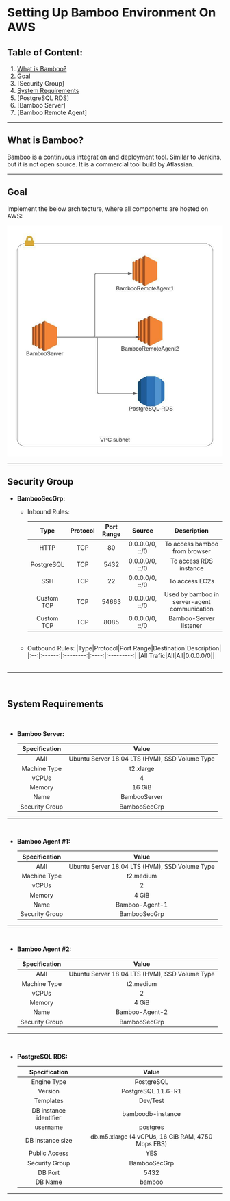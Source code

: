 # Setting Up Bamboo Environment On AWS

## Table of Content:
1. [What is Bamboo?](#what-is-bamboo?)
2. [Goal](#goal)
4. [Security Group]
3. [System Requirements](#system-requirements)
5. [PostgreSQL RDS]
6. [Bamboo Server]
7. [Bamboo Remote Agent]


<hr>

## What is Bamboo?

Bamboo is a continuous integration and deployment tool. Similar to Jenkins, but it is not open source. 
It is a commercial tool build by Atlassian.

<hr>

## Goal

Implement the below architecture, where all components are hosted on AWS:

![bamboo-architecture-on-aws](img/Bamboo.jpeg)

<hr>

## Security Group

- **BambooSecGrp:**

    - Inbound Rules:

        |Type|Protocol|Port Range|Source|Description|
        |:--:|:------:|:--------:|:----:|:---------:|
        |HTTP|TCP|80|0.0.0.0/0, ::/0|To access bamboo from browser|
        |PostgreSQL|TCP|5432|0.0.0.0/0, ::/0|To access RDS instance|
        |SSH|TCP|22|0.0.0.0/0, ::/0|To access EC2s|
        |Custom TCP|TCP|54663|0.0.0.0/0, ::/0|Used by bamboo in server-agent communication|
        |Custom TCP|TCP|8085|0.0.0.0/0, ::/0|Bamboo-Server listener|
       
    <br>

    - Outbound Rules:
        |Type|Protocol|Port Range|Destination|Description|
        |:--:|:------:|:--------:|:----:|:---------:|
        |All Trafic|All|All|0.0.0.0/0||

    <br>

<hr>
<br>

## System Requirements

<br>

- **Bamboo Server:**

    | Specification | Value |
    |:-------------:|:-----:|
    |AMI|Ubuntu Server 18.04 LTS (HVM), SSD Volume Type| 
    |Machine Type| t2.xlarge|
    |vCPUs| 4|
    |Memory| 16 GiB|
    |Name| BambooServer|
    |Security Group| BambooSecGrp|


<hr>

<br>

- **Bamboo Agent #1:**

    | Specification | Value |
    |:-------------:|:-----:|
    |AMI|Ubuntu Server 18.04 LTS (HVM), SSD Volume Type|
    |Machine Type| t2.medium|
    |vCPUs| 2|
    |Memory| 4 GiB|
    |Name| Bamboo-Agent-1|
    |Security Group| BambooSecGrp|

<hr>
<br>

- **Bamboo Agent #2:**

    | Specification | Value |
    |:-------------:|:-----:|
    |AMI|Ubuntu Server 18.04 LTS (HVM), SSD Volume Type|
    |Machine Type| t2.medium|
    |vCPUs| 2|
    |Memory| 4 GiB|
    |Name| Bamboo-Agent-2|
    |Security Group| BambooSecGrp|

<hr>
<br>

- **PostgreSQL RDS:**

    | Specification | Value |
    |:-------------:|:-----:|
    |Engine Type| PostgreSQL|
    |Version| PostgreSQL 11.6-R1|
    |Templates| Dev/Test|
    |DB instance identifier| bamboodb-instance|
    |username| postgres|
    |DB instance size| db.m5.xlarge (4 vCPUs, 16 GiB RAM, 4750 Mbps EBS) |
    | Public Access | YES |
    |Security Group| BambooSecGrp |
    |DB Port| 5432 |
    |DB Name| bamboo |

<hr>
